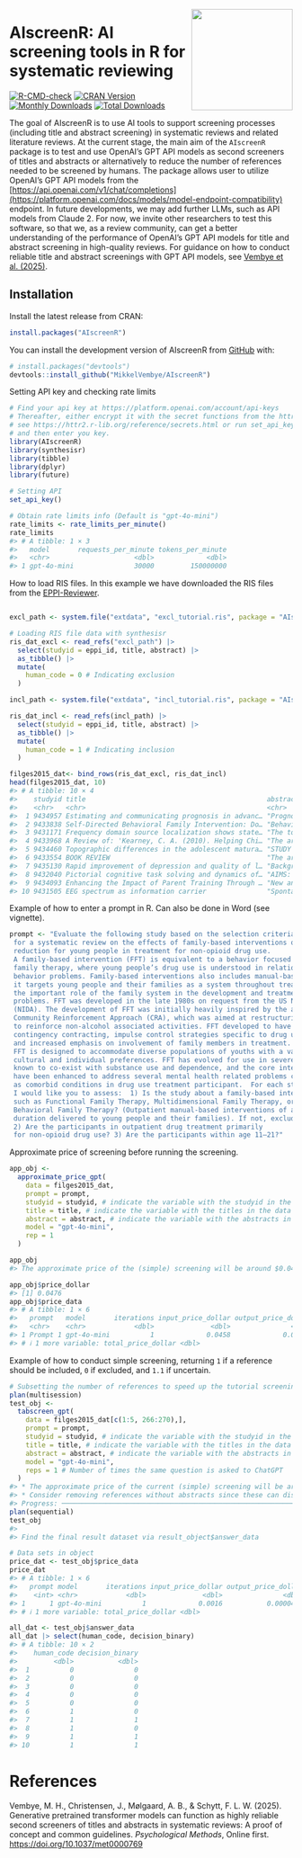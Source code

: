 
<!-- README.md is generated from README.Rmd. Please edit that file -->

<a href="https://mikkelvembye.github.io/AIscreenR/"><img src="man/figures/AIscreenR_hex.png" align="right" width="180" /></a>

# AIscreenR: AI screening tools in R for systematic reviewing

<!-- badges: start -->

[![R-CMD-check](https://github.com/MikkelVembye/AIscreenR/actions/workflows/R-CMD-check.yaml/badge.svg)](https://github.com/MikkelVembye/AIscreenR/actions/workflows/R-CMD-check.yaml)
[![CRAN
Version](https://www.r-pkg.org/badges/version/AIscreenR)](https://cran.r-project.org/package=AIscreenR)
[![Monthly
Downloads](https://cranlogs.r-pkg.org/badges/AIscreenR)](https://cranlogs.r-pkg.org/badges/AIscreenR)
[![Total
Downloads](https://cranlogs.r-pkg.org/badges/grand-total/AIscreenR)](https://cranlogs.r-pkg.org/badges/grand-total/AIscreenR)
<!-- badges: end -->

The goal of AIscreenR is to use AI tools to support screening processes
(including title and abstract screening) in systematic reviews and
related literature reviews. At the current stage, the main aim of the
`AIscreenR` package is to test and use OpenAI’s GPT API models as second
screeners of titles and abstracts or alternatively to reduce the number
of references needed to be screened by humans. The package allows user
to utilize OpenAI’s GPT API models from the
[https://api.openai.com/v1/chat/completions](https://platform.openai.com/docs/models/model-endpoint-compatibility)
endpoint. In future developments, we may add further LLMs, such as API
models from Claude 2. For now, we invite other researchers to test this
software, so that we, as a review community, can get a better
understanding of the performance of OpenAI’s GPT API models for title
and abstract screening in high-quality reviews. For guidance on how to
conduct reliable title and abstract screenings with GPT API models, see
[Vembye et al. (2025)](https://psycnet.apa.org/record/2026-37236-001).

## Installation

Install the latest release from CRAN:

``` r
install.packages("AIscreenR")
```

You can install the development version of AIscreenR from
[GitHub](https://github.com/) with:

``` r
# install.packages("devtools")
devtools::install_github("MikkelVembye/AIscreenR")
```

Setting API key and checking rate limits

``` r
# Find your api key at https://platform.openai.com/account/api-keys 
# Thereafter, either encrypt it with the secret functions from the httr2 package
# see https://httr2.r-lib.org/reference/secrets.html or run set_api_key() 
# and then enter you key.
library(AIscreenR)
library(synthesisr)
library(tibble)
library(dplyr)
library(future)

# Setting API
set_api_key()

# Obtain rate limits info (Default is "gpt-4o-mini")
rate_limits <- rate_limits_per_minute()
rate_limits
#> # A tibble: 1 × 3
#>   model       requests_per_minute tokens_per_minute
#>   <chr>                     <dbl>             <dbl>
#> 1 gpt-4o-mini               30000         150000000
```

How to load RIS files. In this example we have downloaded the RIS files
from the
[EPPI-Reviewer](https://eppi.ioe.ac.uk/cms/Default.aspx?tabid=2914).

``` r

excl_path <- system.file("extdata", "excl_tutorial.ris", package = "AIscreenR")

# Loading RIS file data with synthesisr 
ris_dat_excl <- read_refs("excl_path") |> 
  select(studyid = eppi_id, title, abstract) |> 
  as_tibble() |> 
  mutate(
    human_code = 0 # Indicating exclusion
  )

incl_path <- system.file("extdata", "incl_tutorial.ris", package = "AIscreenR")

ris_dat_incl <- read_refs(incl_path) |> 
  select(studyid = eppi_id, title, abstract) |> 
  as_tibble() |> 
  mutate(
    human_code = 1 # Indicating inclusion
  )

filges2015_dat<- bind_rows(ris_dat_excl, ris_dat_incl)
head(filges2015_dat, 10)
#> # A tibble: 10 × 4
#>    studyid title                                             abstract human_code
#>    <chr>   <chr>                                             <chr>         <dbl>
#>  1 9434957 Estimating and communicating prognosis in advanc… "Progno…          0
#>  2 9433838 Self-Directed Behavioral Family Intervention: Do… "Behavi…          0
#>  3 9431171 Frequency domain source localization shows state… "The to…          0
#>  4 9433968 A Review of: 'Kearney, C. A. (2010). Helping Chi… "The ar…          0
#>  5 9434460 Topographic differences in the adolescent matura… "STUDY …          0
#>  6 9433554 BOOK REVIEW                                       "The ar…          0
#>  7 9435130 Rapid improvement of depression and quality of l… "Backgr…          0
#>  8 9432040 Pictorial cognitive task solving and dynamics of… "AIMS: …          0
#>  9 9434093 Enhancing the Impact of Parent Training Through … "New an…          0
#> 10 9431505 EEG spectrum as information carrier               "Sponta…          0
```

Example of how to enter a prompt in R. Can also be done in Word (see
vignette).

``` r
prompt <- "Evaluate the following study based on the selection criteria
 for a systematic review on the effects of family-based interventions on drug abuse
 reduction for young people in treatment for non-opioid drug use.
 A family-based intervention (FFT) is equivalent to a behavior focused
 family therapy, where young people’s drug use is understood in relation to family
 behavior problems. Family-based interventions also includes manual-based family therapies as
 it targets young people and their families as a system throughout treatment, and thereby recognizes
 the important role of the family system in the development and treatment of young people’s drug use
 problems. FFT was developed in the late 1980s on request from the US National Institute on Drug Abuse
 (NIDA). The development of FFT was initially heavily inspired by the alcohol abuse program
 Community Reinforcement Approach (CRA), which was aimed at restructuring the environment
 to reinforce non-alcohol associated activities. FFT developed to have more emphasis on
 contingency contracting, impulse control strategies specific to drug use,
 and increased emphasis on involvement of family members in treatment.
 FFT is designed to accommodate diverse populations of youths with a variety of behavioral,
 cultural and individual preferences. FFT has evolved for use in severe behavioral disturbances
 known to co-exist with substance use and dependence, and the core interventions
 have been enhanced to address several mental health related problems commonly occurring
 as comorbid conditions in drug use treatment participant.  For each study,
 I would like you to assess:  1) Is the study about a family-based intervention,
 such as Functional Family Therapy, Multidimensional Family Therapy, or
 Behavioral Family Therapy? (Outpatient manual-based interventions of any
 duration delivered to young people and their families). If not, exclude study.
 2) Are the participants in outpatient drug treatment primarily
 for non-opioid drug use? 3) Are the participants within age 11–21?"
```

Approximate price of screening before running the screening.

``` r
app_obj <- 
  approximate_price_gpt(
    data = filges2015_dat,
    prompt = prompt,
    studyid = studyid, # indicate the variable with the studyid in the data
    title = title, # indicate the variable with the titles in the data
    abstract = abstract, # indicate the variable with the abstracts in the data
    model = "gpt-4o-mini",
    rep = 1 
  )

app_obj
#> The approximate price of the (simple) screening will be around $0.0476.

app_obj$price_dollar
#> [1] 0.0476
app_obj$price_data
#> # A tibble: 1 × 6
#>   prompt   model       iterations input_price_dollar output_price_dollar
#>   <chr>    <chr>            <dbl>              <dbl>               <dbl>
#> 1 Prompt 1 gpt-4o-mini          1             0.0458             0.00178
#> # ℹ 1 more variable: total_price_dollar <dbl>
```

Example of how to conduct simple screening, returning `1` if a reference
should be included, `0` if excluded, and `1.1` if uncertain.

``` r
# Subsetting the number of references to speed up the tutorial screening
plan(multisession)
test_obj <- 
  tabscreen_gpt(
    data = filges2015_dat[c(1:5, 266:270),],
    prompt = prompt, 
    studyid = studyid, # indicate the variable with the studyid in the data
    title = title, # indicate the variable with the titles in the data
    abstract = abstract, # indicate the variable with the abstracts in the data
    model = "gpt-4o-mini",
    reps = 1 # Number of times the same question is asked to ChatGPT
  ) 
#> * The approximate price of the current (simple) screening will be around $0.0017.
#> * Consider removing references without abstracts since these can distort the accuracy of the screening.
#> Progress: ───────────────────────────────────────────────────────────────────────────────────── 100%
plan(sequential)
test_obj
#> 
#> Find the final result dataset via result_object$answer_data

# Data sets in object
price_dat <- test_obj$price_data
price_dat
#> # A tibble: 1 × 6
#>   prompt model       iterations input_price_dollar output_price_dollar
#>    <int> <chr>            <dbl>              <dbl>               <dbl>
#> 1      1 gpt-4o-mini          1             0.0016           0.0000432
#> # ℹ 1 more variable: total_price_dollar <dbl>

all_dat <- test_obj$answer_data
all_dat |> select(human_code, decision_binary)
#> # A tibble: 10 × 2
#>    human_code decision_binary
#>         <dbl>           <dbl>
#>  1          0               0
#>  2          0               0
#>  3          0               0
#>  4          0               0
#>  5          0               0
#>  6          1               0
#>  7          1               1
#>  8          1               0
#>  9          1               1
#> 10          1               1
```

# References

Vembye, M. H., Christensen, J., Mølgaard, A. B., & Schytt, F. L. W.
(2025). Generative pretrained transformer models can function as highly
reliable second screeners of titles and abstracts in systematic reviews:
A proof of concept and common guidelines. *Psychological Methods*,
Online first. <https://doi.org/10.1037/met0000769>
